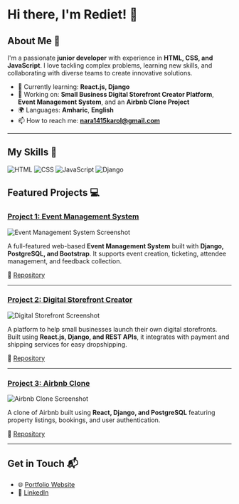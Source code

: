 

# Hi there, I'm Rediet! 👋

## About Me 🚀

I'm a passionate **junior developer** with experience in **HTML, CSS, and JavaScript**. I love tackling complex problems, learning new skills, and collaborating with diverse teams to create innovative solutions.

* 🌱 Currently learning: **React.js, Django**
* 🔭 Working on: **Small Business Digital Storefront Creator Platform**, **Event Management System**, and an **Airbnb Clone Project**
* 🌍 Languages: **Amharic**, **English**
* 📫 How to reach me: **[nara1415karol@gmail.com](mailto:nara1415karol@gmail.com)**

---

## My Skills 🧠

![HTML](https://img.shields.io/badge/-HTML-E34F26?style=flat-square\&logo=html5\&logoColor=white)
![CSS](https://img.shields.io/badge/-CSS-1572B6?style=flat-square\&logo=css3\&logoColor=white)
![JavaScript](https://img.shields.io/badge/-JavaScript-F7DF1E?style=flat-square\&logo=javascript\&logoColor=black)
![Django](https://img.shields.io/badge/-Django-092E20?style=flat-square\&logo=django\&logoColor=white)



## Featured Projects 💻

### [Project 1: Event Management System](#)

![Event Management System Screenshot](project_1_screenshot_url)

A full-featured web-based **Event Management System** built with **Django, PostgreSQL, and Bootstrap**. It supports event creation, ticketing, attendee management, and feedback collection.

🔗 [Repository](project_1_repository_link)

---

### [Project 2: Digital Storefront Creator](#)

![Digital Storefront Screenshot](project_2_screenshot_url)

A platform to help small businesses launch their own digital storefronts. Built using **React.js, Django, and REST APIs**, it integrates with payment and shipping services for easy dropshipping.

🔗 [Repository](project_2_repository_link)

---

### [Project 3: Airbnb Clone](#)

![Airbnb Clone Screenshot](project_3_screenshot_url)

A clone of Airbnb built using **React, Django, and PostgreSQL** featuring property listings, bookings, and user authentication.

🔗 [Repository](project_3_repository_link)

---

## Get in Touch 📬

* 🌐 [Portfolio Website](https://redu-1995.github.io/MY-Portfolio/)
* 💼 [LinkedIn](https://www.linkedin.com/in/rediet-abreham-8a8b49250/)



